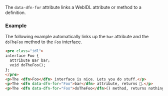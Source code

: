 The `data-dfn-for` attribute links a WebIDL attribute or method to a definition.   

### Example 
The following example automatically links up the `bar` attribute and the `doTheFoo` method to the `Foo` interface. 

```HTML    
<pre class="idl">
interface Foo {
  attribute Bar bar;
  void doTheFoo();
};
</pre>
<p>The <dfn>Foo</dfn> interface is nice. Lets you do stuff.</p>
<p>The <dfn data-dfn-for="Foo">bar</dfn> attribute, returns 🍺.</p>
<p>The <dfn data-dfn-for="Foo">doTheFoo</dfn>() method, returns nothing.</p>
```